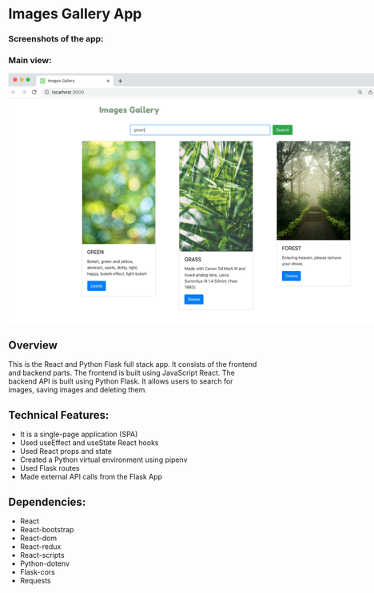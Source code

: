 # Images Gallery App

### Screenshots of the app:

### Main view:

  <img src="/img/gallery.png" alt="Alt text" style="display: inline-block; margin: 0 auto; max-width: 800px">

## Overview

This is the React and Python Flask full stack app. It consists of the frontend and backend parts. The frontend is built using JavaScript React. The backend API is built using Python Flask. It allows users to search for images, saving images and deleting them.

## Technical Features:

- It is a single-page application (SPA)
- Used useEffect and useState React hooks
- Used React props and state
- Created a Python virtual environment using pipenv
- Used Flask routes
- Made external API calls from the Flask App

## Dependencies:

- React
- React-bootstrap
- React-dom
- React-redux
- React-scripts
- Python-dotenv
- Flask-cors
- Requests
